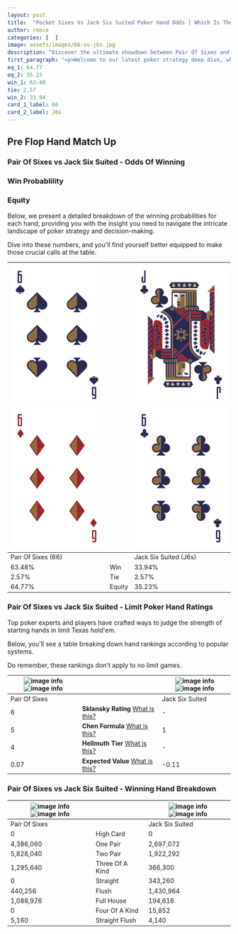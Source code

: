 ```yaml
---
layout: post
title:  "Pocket Sixes Vs Jack Six Suited Poker Hand Odds | Which Is The Better Hand In Poker? A Complete Guide"
author: reece
categories: [  ]
image: assets/images/66-vs-j6s.jpg
description: "Discover the ultimate showdown between Pair Of Sixes and Jack Six Suited in poker! Uncover the odds, strategies, and scenarios where one hand triumphs over the other. Get ready to up your poker game with this thrilling analysis."
first_paragraph: "<p>Welcome to our latest poker strategy deep dive, where we're pitting two distinct hands against each other in a high-stakes showdown: Pair Of Sixes vs Jack Six Suited.</p><p>In the dynamic world of poker, every decision counts, and knowing which hand holds the upper hand is key to your success at the table.</p><p>In this article, we'll dissect these two hands, explore the scenarios where one dominates the other, and equip you with the knowledge to make strategic choices that can tip the odds in your favor.</p><p>Get ready to unravel the intriguing dynamics of these poker hands and elevate your game to new heights.</p>"
eq_1: 64.77
eq_2: 35.23
win_1: 63.48
tie: 2.57
win_2: 33.94
card_1_label: 66
card_2_label: J6s
---
```




[comment]: # (sp0)

## Pre Flop Hand Match Up

<div class="table hand-ratings" markdown="1"> 



### Pair Of Sixes vs Jack Six Suited - Odds Of Winning


  
<div class="row graphs"> 
<div class="col-lg-6">
    <h3>Win Probablility</h3>
    <canvas id="WinChart"></canvas>
</div>
<div class="col-lg-6">
    <h3>Equity</h3>
    <canvas id="EquityChart"></canvas>
</div>
</div>

  Below, we present a detailed breakdown of the winning probabilities for each hand, providing you with the insight you need to navigate the intricate landscape of poker strategy and decision-making. 

Dive into these numbers, and you'll find yourself better equipped to make those crucial calls at the table.


    
| ![image info](assets/images/hand1/6.png) ![image info](assets/images/hand1/6o.png) |  | ![image info](assets/images/hand2/j.png) ![image info](assets/images/hand2/6.png) |
| -------- | -------- | -------- |
| Pair Of Sixes (66) |  | Jack Six Suited (J6s) |
| 63.48% | Win | 33.94% |
| 2.57% | Tie | 2.57% |
| 64.77% | Equity | 35.23% |




[comment]: # (sp1)



### Pair Of Sixes vs Jack Six Suited - Limit Poker Hand Ratings

Top poker experts and players have crafted ways to judge the strength of starting hands in limit Texas hold'em. 

Below, you'll see a table breaking down hand rankings according to popular systems. 

Do remember, these rankings don't apply to no limit games.


    
| ![image info](https://www.riverpairs.com/assets/images/hand1/6.png) ![image info](https://www.riverpairs.com/assets/images/hand1/6o.png) |  | ![image info](https://www.riverpairs.com/assets/images/hand2/j.png) ![image info](https://www.riverpairs.com/assets/images/hand2/6.png) |
| -------- | -------- | -------- |
| Pair Of Sixes |  | Jack Six Suited |
| 6 | **Sklansky Rating** [What is this?](/sklansky-rating-explained) | - |
| 5 | **Chen Formula** [What is this?](/chen-formula-explained) | 1 |
| 4 | **Hellmuth Tier** [What is this?](/Hellmuth-tier-explained) | - |
| 0.07 | **Expected Value** [What is this?](/expected-value-explained) | -0.11 |




[comment]: # (sp2)



### Pair Of Sixes vs Jack Six Suited - Winning Hand Breakdown


    
| ![image info](https://www.riverpairs.com/assets/images/hand1/6.png) ![image info](https://www.riverpairs.com/assets/images/hand1/6o.png) |  | ![image info](https://www.riverpairs.com/assets/images/hand2/j.png) ![image info](https://www.riverpairs.com/assets/images/hand2/6.png) |
| -------- | -------- | -------- |
| Pair Of Sixes |  | Jack Six Suited |
| 0 | High Card | 0 |
| 4,386,060 | One Pair | 2,697,072 |
| 5,828,040 | Two Pair | 1,922,292 |
| 1,295,640 | Three Of A Kind | 366,300 |
| 0 | Straight | 343,260 |
| 440,256 | Flush | 1,430,964 |
| 1,088,976 | Full House | 194,616 |
| 0 | Four Of A Kind | 15,852 |
| 5,160 | Straight Flush | 4,140 |




[comment]: # (sp3)



</div>

[comment]: # (sp4)



[comment]: # (sp5)

